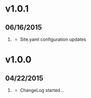 # v1.0.1
## 06/16/2015

1. [](#bugfix)
    * Site.yaml configuration updates

# v1.0.0
## 04/22/2015

1. [](#new)
    * ChangeLog started...
